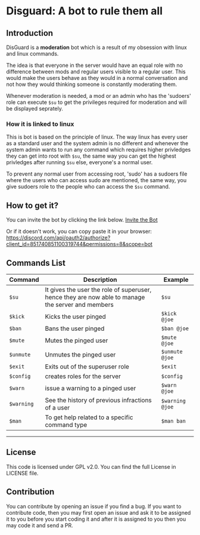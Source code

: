 # Disguard: A bot to rule them all

## Introduction

DisGuard is a **moderation** bot which is a result of my obsession with linux and linux commands.

The idea is that everyone in the server would have an equal role with no difference between mods and regular users visible to a regular user. This would make the users behave as they would in a normal conversation and not how they would thinking someone is constantly moderating them.

Whenever moderation is needed, a mod or an admin who has the 'sudoers' role can execute `$su` to get the privileges required for moderation and will be displayed seprately.

### How it is linked to linux

This is bot is based on the principle of linux. The way linux has every user as a standard user and the system admin is no different and whenever the system admin wants to run any command which requires higher privledges they can get into root with `$su`, the same way you can get the highest privledges after running `$su` else, everyone's a normal user.

To prevent any normal user from accessing root, 'sudo' has a sudoers file where the users who can access sudo are mentioned, the same way, you give sudoers role to the people who can access the `$su` command.

## How to get it?

You can invite the bot by clicking the link below.
[Invite the Bot](https://discord.com/api/oauth2/authorize?client_id=851740851100319744&permissions=8&scope=bot)

Or if it doesn't work, you can copy paste it in your browser: https://discord.com/api/oauth2/authorize?client_id=851740851100319744&permissions=8&scope=bot

## Commands List

| Command   | Description                                                                                       | Example        |
| --------- | ------------------------------------------------------------------------------------------------- | -------------- |
| `$su`     | It gives the user the role of superuser, hence they are now able to manage the server and members | `$su`          |
| `$kick`   | Kicks the user pinged                                                                             | `$kick @joe`   |
| `$ban`    | Bans the user pinged                                                                              | `$ban @joe`    |
| `$mute`   | Mutes the pinged user                                                                             | `$mute @joe`   |
| `$unmute` | Unmutes the pinged user                                                                           | `$unmute @joe` |
| `$exit`   | Exits out of the superuser role                                                                   | `$exit`        |
| `$config` | creates roles for the server                                                                      | `$config`      |
| `$warn`   | issue a warning to a pinged user                                                                  | `$warn @joe`   |
| `$warning`| See the history of previous infractions of a user                                                 | `$warning @joe`|
| `$man`    | To get help related to a specific command type                                                    | `$man ban`     |
----------------------------------------------------------------------------------------------------------------------------------

## License

This code is licensed under GPL v2.0. You can find the full License in LICENSE file.

## Contribution

You can contribute by opening an issue if you find a bug. If you want to contribute code, then you may first open an issue and ask it to be assigned it to you before you start coding it and after it is assigned to you then you may code it and send a PR.
